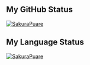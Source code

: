 ## My GitHub Status
[![SakuraPuare](https://github-readme-stats.vercel.app/api?username=SakuraPuare&theme=dracula)](https://github.com/anuraghazra/github-readme-stats)

## My Language Status
[![SakuraPuare](https://github-readme-stats.vercel.app/api/top-langs/?username=SakuraPuare&theme=dracula)](https://github.com/anuraghazra/github-readme-stats)

